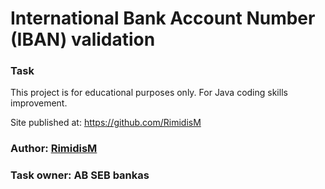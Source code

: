 
# International Bank Account Number (IBAN) validation
### Task 

This project is for educational purposes only. For Java coding skills improvement.

Site published at: https://github.com/RimidisM


### Author: [RimidisM](https://github.com/RimidisM)
### Task owner: AB SEB bankas

